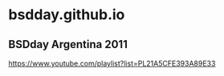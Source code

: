 # bsdday.github.io

## BSDday Argentina 2011
https://www.youtube.com/playlist?list=PL21A5CFE393A89E33
